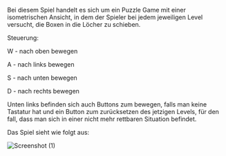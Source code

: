 Bei diesem Spiel handelt es sich um ein Puzzle Game mit einer isometrischen Ansicht, in dem der Spieler bei jedem jeweiligen Level versucht, die Boxen in die Löcher zu schieben.

Steuerung:

W - nach oben bewegen

A - nach links bewegen

S - nach unten bewegen

D - nach rechts bewegen

Unten links befinden sich auch Buttons zum bewegen, falls man keine Tastatur hat
und ein Button zum zurücksetzen des jetzigen Levels, für den fall, dass man sich in einer nicht mehr rettbaren Situation befindet.

Das Spiel sieht wie folgt aus:

![Screenshot (1)](https://github.com/user-attachments/assets/42e3df2a-3b84-477f-86b6-42b519434420)
